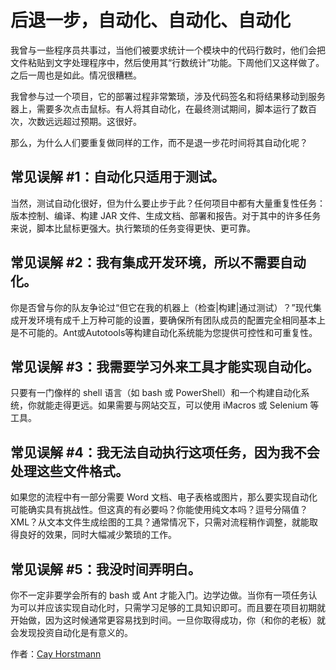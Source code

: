 # 后退一步，自动化、自动化、自动化

我曾与一些程序员共事过，当他们被要求统计一个模块中的代码行数时，他们会把文件粘贴到文字处理程序中，然后使用其“行数统计”功能。下周他们又这样做了。之后一周也是如此。情况很糟糕。

我曾参与过一个项目，它的部署过程非常繁琐，涉及代码签名和将结果移动到服务器上，需要多次点击鼠标。有人将其自动化，在最终测试期间，脚本运行了数百次，次数远远超过预期。这很好。

那么，为什么人们要重复做同样的工作，而不是退一步花时间将其自动化呢？

## 常见误解 #1：自动化只适用于测试。

当然，测试自动化很好，但为什么要止步于此？任何项目中都有大量重复性任务：版本控制、编译、构建 JAR 文件、生成文档、部署和报告。对于其中的许多任务来说，脚本比鼠标更强大。执行繁琐的任务变得更快、更可靠。

## 常见误解 #2：我有集成开发环境，所以不需要自动化。

你是否曾与你的队友争论过“但它在我的机器上（检查|构建|通过测试）？”现代集成开发环境有成千上万种可能的设置，要确保所有团队成员的配置完全相同基本上是不可能的。Ant或Autotools等构建自动化系统能为您提供可控性和可重复性。

## 常见误解 #3：我需要学习外来工具才能实现自动化。

只要有一门像样的 shell 语言（如 bash 或 PowerShell）和一个构建自动化系统，你就能走得更远。如果需要与网站交互，可以使用 iMacros 或 Selenium 等工具。

## 常见误解 #4：我无法自动执行这项任务，因为我不会处理这些文件格式。

如果您的流程中有一部分需要 Word 文档、电子表格或图片，那么要实现自动化可能确实具有挑战性。但这真的有必要吗？你能使用纯文本吗？逗号分隔值？XML？从文本文件生成绘图的工具？通常情况下，只需对流程稍作调整，就能取得良好的效果，同时大幅减少繁琐的工作。

## 常见误解 #5：我没时间弄明白。

你不一定非要学会所有的 bash 或 Ant 才能入门。边学边做。当你有一项任务认为可以并应该实现自动化时，只需学习足够的工具知识即可。而且要在项目初期就开始做，因为这时候通常更容易找到时间。一旦你取得成功，你（和你的老板）就会发现投资自动化是有意义的。

作者：[Cay Horstmann](http://programmer.97things.oreilly.com/wiki/index.php/Cay_Horstmann)